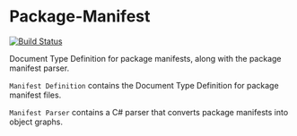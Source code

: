 # Package-Manifest

[![Build Status](https://musicsamplemanager.visualstudio.com/MusicSampleManager/_apis/build/status/Package%20Manifest?branchName=master)](https://musicsamplemanager.visualstudio.com/MusicSampleManager/_build/latest?definitionId=3?branchName=master)

Document Type Definition for package manifests, along with the package manifest parser.

`Manifest Definition` contains the Document Type Definition for package manifest files.

`Manifest Parser` contains a C# parser that converts package manifests into object graphs.
